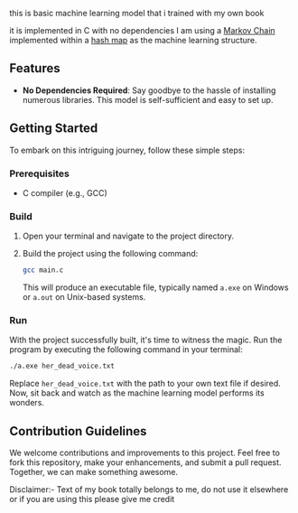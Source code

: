 this is basic machine learning model that i trained with my own book 

it is implemented in C with no dependencies 
I am using a [Markov Chain](https://en.wikipedia.org/wiki/Markov_chain) implemented within a [hash map](https://en.wikipedia.org/wiki/Hash_table) as the machine
learning structure. 


## Features

- **No Dependencies Required**: Say goodbye to the hassle of installing numerous libraries. This model is self-sufficient and easy to set up.

## Getting Started

To embark on this intriguing journey, follow these simple steps:

### Prerequisites

- C compiler (e.g., GCC)

### Build

1. Open your terminal and navigate to the project directory.

2. Build the project using the following command:

   ```sh
   gcc main.c
   ```

   This will produce an executable file, typically named `a.exe` on Windows or `a.out` on Unix-based systems.

### Run

With the project successfully built, it's time to witness the magic. Run the program by executing the following command in your terminal:

```sh
./a.exe her_dead_voice.txt
```

Replace `her_dead_voice.txt` with the path to your own text file if desired. Now, sit back and watch as the machine learning model performs its wonders.

## Contribution Guidelines

We welcome contributions and improvements to this project. Feel free to fork this repository, make your enhancements, and submit a pull request. Together, we can make something awesome.

Disclaimer:- Text of my book totally belongs to me, do not use it elsewhere or if you are using this please give me credit
